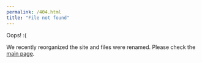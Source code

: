 ```yaml
---
permalink: /404.html
title: "File not found"
---
```

Oops! :(

We recently reorganized the site and files were renamed. Please check the [main page](index.md).